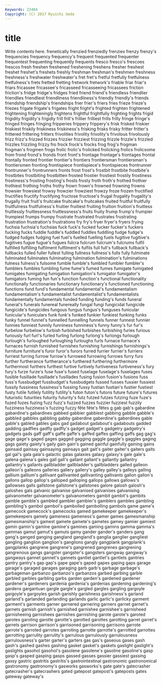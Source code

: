 ```yaml
---
Keywords: 22484 
Copyright: (C) 2017 Ryuichi Ueda
---
```


# title

Write contents here.
frenetically frenzied frenziedly frenzies frenzy
frenzy's frequencies frequency frequency's frequent frequented frequenter frequentest frequenting frequently
frequents fresco fresco's frescoes frescos fresh freshen freshened freshening freshens
fresher freshest freshet freshet's freshets freshly freshman freshman's freshmen freshness
freshness's freshwater freshwater's fret fret's fretful fretfully fretfulness fretfulness's frets
fretted fretting fretwork fretwork's friable friar friar's friars fricassee fricassee's
fricasseed fricasseeing fricassees friction friction's fridge fridge's fridges fried friend
friend's friendless friendlier friendlies friendliest friendliness friendliness's friendly friendly's friends
friendship friendship's friendships frier frier's friers fries frieze frieze's friezes
frigate frigate's frigates fright fright's frighted frighten frightened frightening frighteningly
frightens frightful frightfully frighting frights frigid frigidity frigidity's frigidly frill
frill's frillier frilliest frills frilly fringe fringe's fringed fringes fringing
fripperies frippery frippery's frisk frisked friskier friskiest friskily friskiness friskiness's
frisking frisks frisky fritter fritter's frittered frittering fritters frivolities frivolity
frivolity's frivolous frivolously frizz frizz's frizzed frizzes frizzier frizziest frizzing
frizzle frizzle's frizzled frizzles frizzling frizzy fro frock frock's frocks
frog frog's frogman frogman's frogmen frogs frolic frolic's frolicked frolicking
frolics frolicsome from frond frond's fronds front front's frontage frontage's
frontages frontal frontally fronted frontier frontier's frontiers frontiersman frontiersman's frontiersmen
fronting frontispiece frontispiece's frontispieces frontrunner frontrunner's frontrunners fronts frost frost's
frostbit frostbite frostbite's frostbites frostbiting frostbitten frosted frostier frostiest frostily
frostiness frostiness's frosting frosting's frosts frosty froth froth's frothed frothier
frothiest frothing froths frothy frown frown's frowned frowning frowns frowsier
frowsiest frowsy frowzier frowziest frowzy froze frozen fructified fructifies fructify
fructifying fructose fructose's frugal frugality frugality's frugally fruit fruit's fruitcake
fruitcake's fruitcakes fruited fruitful fruitfully fruitfulness fruitfulness's fruitier fruitiest fruiting
fruition fruition's fruitless fruitlessly fruitlessness fruitlessness's fruits fruity frump frump's
frumpier frumpiest frumps frumpy frustrate frustrated frustrates frustrating frustration frustration's
frustrations fry fry's fryer fryer's fryers frying fuchsia fuchsia's fuchsias
fuck fuck's fucked fucker fucker's fuckers fucking fucks fuddle fuddle's
fuddled fuddles fuddling fudge fudge's fudged fudges fudging fuel fuel's
fuelled fuelling fuels fugitive fugitive's fugitives fugue fugue's fugues fulcra
fulcrum fulcrum's fulcrums fulfil fulfilled fulfilling fulfilment fulfilment's fulfils full
full's fullback fullback's fullbacks fulled fuller fullest fulling fullness fullness's
fulls fully fulminate fulminated fulminates fulminating fulmination fulmination's fulminations fulness
fulness's fulsome fumble fumble's fumbled fumbler fumbler's fumblers fumbles fumbling
fume fume's fumed fumes fumigate fumigated fumigates fumigating fumigation fumigation's
fumigator fumigator's fumigators fuming fun fun's function function's functional functionality
functionally functionaries functionary functionary's functioned functioning functions fund fund's fundamental
fundamental's fundamentalism fundamentalism's fundamentalist fundamentalist's fundamentalists fundamentally fundamentals funded funding
funding's funds funeral funeral's funerals funereal funereally fungal fungi fungicidal
fungicide fungicide's fungicides fungous fungus fungus's funguses funicular funicular's funiculars
funk funk's funked funkier funkiest funking funks funky funnel funnel's
funnelled funnelling funnels funner funnest funnier funnies funniest funnily funniness
funniness's funny funny's fur fur's furbelow furbelow's furbish furbished furbishes
furbishing furies furious furiously furl furl's furled furling furlong furlong's
furlongs furlough furlough's furloughed furloughing furloughs furls furnace furnace's furnaces
furnish furnished furnishes furnishing furnishings furnishings's furniture furniture's furor furor's
furors furred furrier furrier's furriers furriest furring furrow furrow's furrowed
furrowing furrows furry furs further furtherance furtherance's furthered furthering furthermore
furthermost furthers furthest furtive furtively furtiveness furtiveness's fury fury's furze
furze's fuse fuse's fused fuselage fuselage's fuselages fuses fusible fusillade
fusillade's fusillades fusing fusion fusion's fusions fuss fuss's fussbudget fussbudget's
fussbudgets fussed fusses fussier fussiest fussily fussiness fussiness's fussing fussy
fustian fustian's fustier fustiest fusty futile futilely futility futility's futon
futon's futons future future's futures futuristic futurities futurity futurity's futz
futzed futzes futzing fuze fuze's fuzed fuzes fuzing fuzz fuzz's
fuzzed fuzzes fuzzier fuzziest fuzzily fuzziness fuzziness's fuzzing fuzzy fête
fête's fêtes g gab gab's gabardine gabardine's gabardines gabbed gabbier
gabbiest gabbing gabble gabble's gabbled gabbles gabbling gabby gaberdine gaberdine's
gaberdines gable gable's gabled gables gabs gad gadabout gadabout's gadabouts
gadded gadding gadflies gadfly gadfly's gadget gadget's gadgetry gadgetry's gadgets
gads gaff gaff's gaffe gaffe's gaffed gaffes gaffing gaffs gag
gag's gage gage's gaged gages gagged gagging gaggle gaggle's gaggles
gaging gags gaiety gaiety's gaily gain gain's gained gainful gainfully
gaining gains gainsaid gainsay gainsaying gainsays gait gait's gaiter gaiter's
gaiters gaits gal gal's gala gala's galactic galas galaxies galaxy
galaxy's gale gale's galena galena's gales gall gall's gallant gallant's
gallantly gallantry gallantry's gallants gallbladder gallbladder's gallbladders galled galleon galleon's
galleons galleries gallery gallery's galley galley's galleys galling gallium gallium's
gallivant gallivanted gallivanting gallivants gallon gallon's gallons gallop gallop's galloped
galloping gallops gallows gallows's gallowses galls gallstone gallstone's gallstones galore
galosh galosh's galoshes gals galvanic galvanise galvanised galvanises galvanising galvanometer
galvanometer's galvanometers gambit gambit's gambits gamble gamble's gambled gambler gambler's
gamblers gambles gambling gambling's gambol gambol's gambolled gambolling gambols game
game's gamecock gamecock's gamecocks gamed gamekeeper gamekeeper's gamekeepers gamely gameness
gameness's gamer games gamesmanship gamesmanship's gamest gamete gamete's gametes gamey
gamier gamiest gamin gamin's gamine gamine's gamines gaming gamins gamma
gamma's gammas gamut gamut's gamuts gamy gander gander's ganders gang
gang's ganged ganging gangland gangland's ganglia ganglier gangliest gangling ganglion
ganglion's ganglions gangly gangplank gangplank's gangplanks gangrene gangrene's gangrened gangrenes
gangrening gangrenous gangs gangster gangster's gangsters gangway gangway's gangways gannet
gannet's gannets gantlet gantlet's gantlets gantries gantry gantry's gap gap's
gape gape's gaped gapes gaping gaps garage garage's garaged garages
garaging garb garb's garbage garbage's garbageman garbanzo garbanzo's garbanzos garbed
garbing garble garbled garbles garbling garbs garden garden's gardened gardener
gardener's gardeners gardenia gardenia's gardenias gardening gardening's gardens gargantuan gargle
gargle's gargled gargles gargling gargoyle gargoyle's gargoyles garish garishly garishness
garishness's garland garland's garlanded garlanding garlands garlic garlic's garlicky garment
garment's garments garner garnered garnering garners garnet garnet's garnets garnish
garnish's garnished garnishee garnishee's garnisheed garnisheeing garnishees garnishes garnishing garote
garote's garoted garotes garoting garotte garotte's garotted garottes garotting garret
garret's garrets garrison garrison's garrisoned garrisoning garrisons garrote garrote's garroted
garrotes garroting garrotte garrotte's garrotted garrottes garrotting garrulity garrulity's garrulous
garrulously garrulousness garrulousness's garter garter's garters gas gas's gaseous gases
gash gash's gashed gashes gashing gasket gasket's gaskets gaslight gaslight's
gaslights gasohol gasohol's gasolene gasolene's gasoline gasoline's gasp gasp's gasped
gasping gasps gassed gasses gassier gassiest gassing gassy gastric gastritis
gastritis's gastrointestinal gastronomic gastronomical gastronomy gastronomy's gasworks gasworks's gate gate's
gatecrasher gatecrasher's gatecrashers gated gatepost gatepost's gateposts gates gateway gateway's
